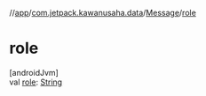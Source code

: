 //[app](../../../index.md)/[com.jetpack.kawanusaha.data](../index.md)/[Message](index.md)/[role](role.md)

# role

[androidJvm]\
val [role](role.md): [String](https://kotlinlang.org/api/latest/jvm/stdlib/kotlin/-string/index.html)
